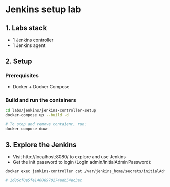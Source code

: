 # Jenkins setup lab

## 1. Labs stack

- 1 Jenkins controller
- 1 Jenkins agent

## 2. Setup

### Prerequisites

- Docker + Docker Compose

### Build and run the containers

```bash
cd labs/jenkins/jenkins-controller-setup
docker-compose up --build -d

# To stop and remove contaienr, run:
docker compose down
```

## 3. Explore the Jenkins

- Visit http://localhost:8080/ to explore and use Jenkins
- Get the init password to login (Login admin/initialAdminPassword):

```bash
docker exec jenkins-controller cat /var/jenkins_home/secrets/initialAdminPassword

# 1d86cf0e5fe14608970274adb54ec3ac
```
